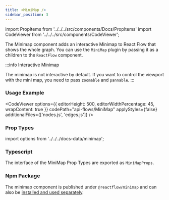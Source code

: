 ```yaml
---
title: <MiniMap />
sidebar_position: 3
---
```


import PropItems from '../../../src/components/Docs/PropItems'
import CodeViewer from '../../../src/components/CodeViewer';

The Minimap component adds an interactive Minimap to React Flow that shows the whole graph. You can use the `MiniMap` plugin by passing it as a children to the `ReactFlow` component.

:::info Interactive Minimap

The minimap is not interactive by default. If you want to control the viewport with the mini map, you need to pass `zoomable` and `pannable`.
:::

### Usage Example

<CodeViewer options={{ editorHeight: 500, editorWidthPercentage: 45, wrapContent: true }} codePath="api-flows/MiniMap" applyStyles={false} additionalFiles={['nodes.js', 'edges.js']} />

### Prop Types

import options from '../../../docs-data/minimap';

<PropItems props={options} />

### Typescript

The interface of the MiniMap Prop Types are exported as `MiniMapProps`.

### Npm Package

The minimap component is published under `@reactflow/minimap` and can also be [installed and used separately](/docs/overview/packages/#reactflowminimap).
